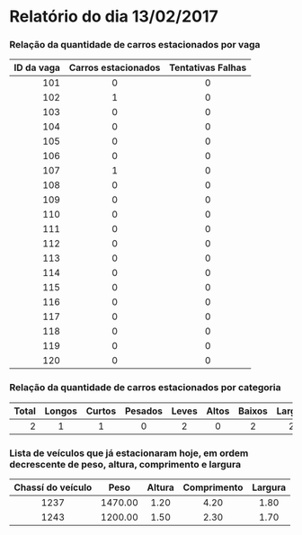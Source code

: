 Relatório do dia 13/02/2017
===


### Relação da quantidade de carros estacionados por vaga
| ID da vaga | Carros estacionados | Tentativas Falhas |
| ---------: | :-----------------: | :---------------: |
| 101 | 0 | 0 |
| 102 | 1 | 0 |
| 103 | 0 | 0 |
| 104 | 0 | 0 |
| 105 | 0 | 0 |
| 106 | 0 | 0 |
| 107 | 1 | 0 |
| 108 | 0 | 0 |
| 109 | 0 | 0 |
| 110 | 0 | 0 |
| 111 | 0 | 0 |
| 112 | 0 | 0 |
| 113 | 0 | 0 |
| 114 | 0 | 0 |
| 115 | 0 | 0 |
| 116 | 0 | 0 |
| 117 | 0 | 0 |
| 118 | 0 | 0 |
| 119 | 0 | 0 |
| 120 | 0 | 0 |



### Relação da quantidade de carros estacionados por categoria
| Total | Longos | Curtos | Pesados | Leves | Altos | Baixos | Largos | Estreitos |
| ----: | :----: | :----: | :-----: | :---: | :---: | :----: | :----: | :-------: |
| 2 |  1 |  1 |  0 |  2 |  0 |  2 |  2 |  0 |
### Lista de veículos que já estacionaram hoje, em ordem decrescente de peso, altura, comprimento e largura
| Chassí do veículo | Peso | Altura | Comprimento | Largura |
| :---------------: | :--: | :----: |  :--------: |  :----: |
| 1237 | 1470.00 | 1.20 | 4.20 | 1.80 |
| 1243 | 1200.00 | 1.50 | 2.30 | 1.70 |
